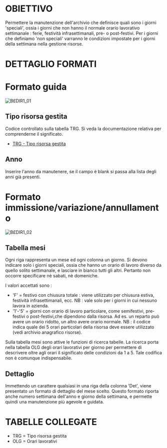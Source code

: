 # OBIETTIVO
Permettere la manutenzione dell'archivio che definisce quali sono i giorni 'speciali', ossia i giorni che non hanno il normale orario lavorativo settimanale :  ferie, festività infrasettimanali, pre- o post-festivi. Per i giorni che definiamo 'non speciali' varranno le condizioni impostate per i giorni della settimana nella gestione risorse.
# DETTAGLIO FORMATI
# Formato guida

![B£DIR1_01](http://localhost:3000/immagini/MBDOC_OGG-P_B£DIR1/BXDIR1_01.png)
## Tipo risorsa gestita
Codice controllato sulla tabella TRG. Si veda la documentazione relativa per comprenderne il significato.

- [TRG - Tipo risorsa gestita](Sorgenti/MB/DOC_OGG/TA_TRG)

## Anno
Inserire l'anno da manutenere, se il campo è blank si passa alla lista degli anni già presenti.

# Formato immissione/variazione/annullamento

![B£DIR1_02](http://localhost:3000/immagini/MBDOC_OGG-P_B£DIR1/BXDIR1_02.png)
## Tabella mesi
Ogni riga rappresenta un mese ed ogni colonna un giorno.
Si devono indicare solo i giorni speciali, ossia che hanno un orario di lavoro diverso da quello solito settimanale, e lasciare in bianco tutti gli altri. Pertanto non occorre specificare nè sabati, nè domeniche.

I valori accettati sono : 

- 'F' = festivo con chiusura totale :  viene utilizzato per chiusura estiva, festività infrasettimanali, ecc. NB :  vale solo per i giorni in cui nessuno lavora in azienda.
- '1'-'5' = giorni con orario di lavoro particolare, come semifestivi, pre-festivi o post-festivi,che dipendono dalla risorsa. Ad es. un reparto può avere un orario ridotto, un altro avere orario normale. NB :   il codice indica quale dei 5 orari particolari della risorsa deve essere utilizzato (vedi archivio anagrafico risorse).


Sulla tabella mesi sono attive le funzioni di ricerca tabelle. La ricerca porta nella tabella OLG degli orari lavorativi per giorno per permettere di descrivere oltre agli orari il significato delle condizioni da 1 a 5. Tale codifica non è comunque indispensabile.

## Dettaglio
Immettendo un carattere qualsiasi in una riga della colonna 'Det', viene presentato un formato di dettaglio del mese scelto.
Questo formato riporta anche numero settimana dell'anno e giorno della settimana, e permette quindi una manutenzione più agevole e guidata.

# TABELLE COLLEGATE

- TRG  =    Tipo risorsa gestita
- OLG  =    Orari lavorativi

